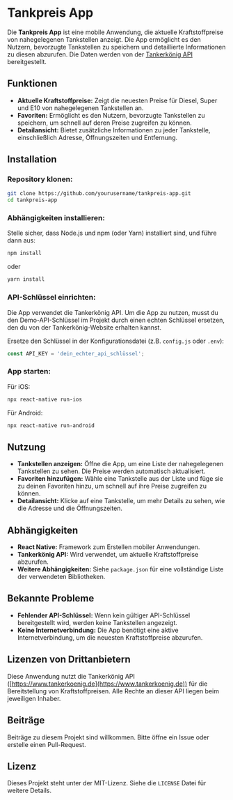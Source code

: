 # Tankpreis App

Die **Tankpreis App** ist eine mobile Anwendung, die aktuelle Kraftstoffpreise von nahegelegenen Tankstellen anzeigt. Die App ermöglicht es den Nutzern, bevorzugte Tankstellen zu speichern und detaillierte Informationen zu diesen abzurufen. Die Daten werden von der [Tankerkönig API](https://www.tankerkoenig.de) bereitgestellt.

## Funktionen

- **Aktuelle Kraftstoffpreise:** Zeigt die neuesten Preise für Diesel, Super und E10 von nahegelegenen Tankstellen an.
- **Favoriten:** Ermöglicht es den Nutzern, bevorzugte Tankstellen zu speichern, um schnell auf deren Preise zugreifen zu können.
- **Detailansicht:** Bietet zusätzliche Informationen zu jeder Tankstelle, einschließlich Adresse, Öffnungszeiten und Entfernung.

## Installation

### Repository klonen:
```bash
git clone https://github.com/yourusername/tankpreis-app.git
cd tankpreis-app
```

### Abhängigkeiten installieren:

Stelle sicher, dass Node.js und npm (oder Yarn) installiert sind, und führe dann aus:

```bash
npm install
```
oder

```bash
yarn install
```
### API-Schlüssel einrichten:

Die App verwendet die Tankerkönig API. Um die App zu nutzen, musst du den Demo-API-Schlüssel im Projekt durch einen echten Schlüssel ersetzen, den du von der Tankerkönig-Website erhalten kannst.

Ersetze den Schlüssel in der Konfigurationsdatei (z.B. `config.js` oder `.env`):

```javascript
const API_KEY = 'dein_echter_api_schlüssel';
```
### App starten:


Für iOS:

```bash
npx react-native run-ios
```
Für Android:

```bash
npx react-native run-android
```
## Nutzung

- **Tankstellen anzeigen:** Öffne die App, um eine Liste der nahegelegenen Tankstellen zu sehen. Die Preise werden automatisch aktualisiert.
- **Favoriten hinzufügen:** Wähle eine Tankstelle aus der Liste und füge sie zu deinen Favoriten hinzu, um schnell auf ihre Preise zugreifen zu können.
- **Detailansicht:** Klicke auf eine Tankstelle, um mehr Details zu sehen, wie die Adresse und die Öffnungszeiten.

## Abhängigkeiten

- **React Native:** Framework zum Erstellen mobiler Anwendungen.
- **Tankerkönig API:** Wird verwendet, um aktuelle Kraftstoffpreise abzurufen.
- **Weitere Abhängigkeiten:** Siehe `package.json` für eine vollständige Liste der verwendeten Bibliotheken.


## Bekannte Probleme

- **Fehlender API-Schlüssel:** Wenn kein gültiger API-Schlüssel bereitgestellt wird, werden keine Tankstellen angezeigt.
- **Keine Internetverbindung:** Die App benötigt eine aktive Internetverbindung, um die neuesten Kraftstoffpreise abzurufen.

## Lizenzen von Drittanbietern

Diese Anwendung nutzt die Tankerkönig API ([https://www.tankerkoenig.de](https://www.tankerkoenig.de)) für die Bereitstellung von Kraftstoffpreisen. Alle Rechte an dieser API liegen beim jeweiligen Inhaber.

## Beiträge

Beiträge zu diesem Projekt sind willkommen. Bitte öffne ein Issue oder erstelle einen Pull-Request.

## Lizenz

Dieses Projekt steht unter der MIT-Lizenz. Siehe die `LICENSE` Datei für weitere Details.


